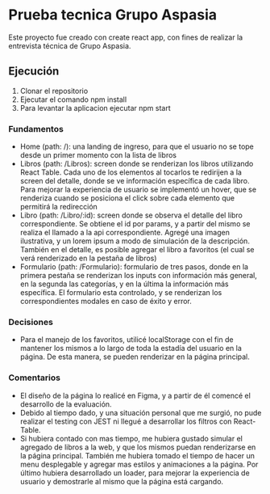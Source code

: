# Prueba tecnica Grupo Aspasia

Este proyecto fue creado con create react app, con fines de realizar la entrevista técnica de Grupo Aspasia.

## Ejecución

1) Clonar el repositorio
2) Ejecutar el comando npm install
3) Para levantar la aplicacion ejecutar npm start

### Fundamentos

- Home (path: /): una landing de ingreso, para que el usuario no se tope desde un primer momento con la lista de libros
- Libros (path: /Libros): screen donde se renderizan los libros utilizando React Table. Cada uno de los elementos al tocarlos te redirijen a la screen del detalle, donde se ve información específica de cada libro. Para mejorar la experiencia de usuario se implementó un hover, que se renderiza cuando se posiciona el click sobre cada elemento que permitirá la redirección
- Libro (path: /Libro/:id): screen donde se observa el detalle del libro correspondiente. Se obtiene el id por params, y a partir del mismo se realiza el llamado a la api correspondiente. Agregé una imagen ilustrativa, y un lorem ipsum a modo de simulación de la descripción. 
También en el detalle, es posible agregar el libro a favoritos (el cual se verá renderizado en la pestaña de libros)
- Formulario (path: /Formulario): formulario de tres pasos, donde en la primera pestaña se renderizan los inputs con información más general, en la segunda las categorías, y en la última la información más específica. El formulario esta controlado, y se renderizan los correspondientes modales en caso de éxito y error. 


### Decisiones

- Para el manejo de los favoritos, utilicé localStorage con el fin de mantener los mismos a lo largo de toda la estadía del usuario en la página. De esta manera, se pueden renderizar en la página principal.

### Comentarios

- El diseño de la página lo realicé en Figma, y a partir de él comencé el desarrollo de la evaluación.
- Debido al tiempo dado, y una situación personal que me surgió, no pude realizar el testing con JEST ni llegué a desarrollar los filtros con React-Table.
- Si hubiera contado con mas tiempo, me hubiera gustado simular el agregado de libros a la web, y que los mismos puedan renderizarse en la página principal. También me hubiera tomado el tiempo de hacer un menu desplegable y agregar mas estilos y animaciones a la página. Por último hubiera desarrollado un loader, para mejorar la experiencia de usuario y demostrarle al mismo que la página está cargando.